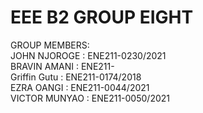 # EEE B2 GROUP EIGHT <br/></n>
GROUP MEMBERS: <br/>
    JOHN NJOROGE : ENE211-0230/2021<br/>
    BRAVIN AMANI : ENE211-<br/>
    Griffin Gutu  : ENE211-0174/2018<br/>
    EZRA OANGI : ENE211-0044/2021<br/>
    VICTOR MUNYAO : ENE211-0050/2021<br/>
    
